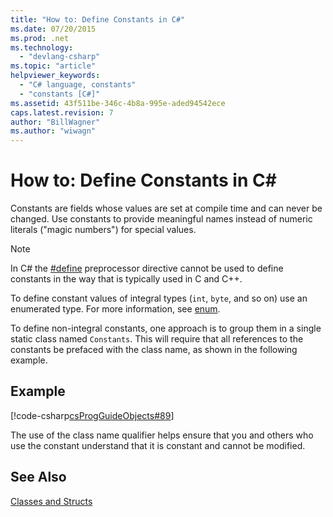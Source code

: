 ```yaml
---
title: "How to: Define Constants in C#"
ms.date: 07/20/2015
ms.prod: .net
ms.technology: 
  - "devlang-csharp"
ms.topic: "article"
helpviewer_keywords: 
  - "C# language, constants"
  - "constants [C#]"
ms.assetid: 43f511be-346c-4b8a-995e-aded94542ece
caps.latest.revision: 7
author: "BillWagner"
ms.author: "wiwagn"
---
```

# How to: Define Constants in C#
Constants are fields whose values are set at compile time and can never be changed. Use constants to provide meaningful names instead of numeric literals ("magic numbers") for special values.  
  
> [!NOTE]
>  In C# the [#define](../../../csharp/language-reference/preprocessor-directives/preprocessor-define.md) preprocessor directive cannot be used to define constants in the way that is typically used in C and C++.  
  
 To define constant values of integral types (`int`, `byte`, and so on) use an enumerated type. For more information, see [enum](../../../csharp/language-reference/keywords/enum.md).  
  
 To define non-integral constants, one approach is to group them in a single static class named `Constants`. This will require that all references to the constants be prefaced with the class name, as shown in the following example.  
  
## Example  
 [!code-csharp[csProgGuideObjects#89](../../../csharp/programming-guide/classes-and-structs/codesnippet/CSharp/how-to-define-constants_1.cs)]  
  
 The use of the class name qualifier helps ensure that you and others who use the constant understand that it is constant and cannot be modified.  
  
## See Also  
 [Classes and Structs](../../../csharp/programming-guide/classes-and-structs/index.md)
